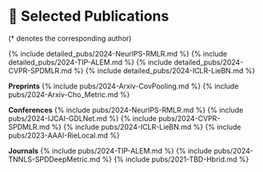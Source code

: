 # 📝 Selected Publications 
(† denotes the corresponding author) 

{% include detailed_pubs/2024-NeurIPS-RMLR.md %}
{% include detailed_pubs/2024-TIP-ALEM.md %}
{% include detailed_pubs/2024-CVPR-SPDMLR.md %}
{% include detailed_pubs/2024-ICLR-LieBN.md %}

**Preprints**
{% include pubs/2024-Arxiv-CovPooling.md %}
{% include pubs/2024-Arxiv-Cho_Metric.md %}

**Conferences**
{% include pubs/2024-NeurIPS-RMLR.md %}
{% include pubs/2024-IJCAI-GDLNet.md %}
{% include pubs/2024-CVPR-SPDMLR.md %}
{% include pubs/2024-ICLR-LieBN.md %}
{% include pubs/2023-AAAI-RieLocal.md %}

**Journals**
{% include pubs/2024-TIP-ALEM.md %}
{% include pubs/2024-TNNLS-SPDDeepMetric.md %}
{% include pubs/2021-TBD-Hbrid.md %}

